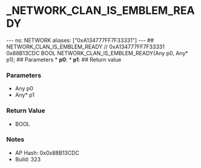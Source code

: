 # _NETWORK_CLAN_IS_EMBLEM_READY

--- ns: NETWORK aliases: ["0xA134777FF7F33331"] --- ## NETWORK_CLAN_IS_EMBLEM_READY  // 0xA134777FF7F33331 0x88B13CDC BOOL NETWORK_CLAN_IS_EMBLEM_READY(Any p0, Any* p1);  ## Parameters * **p0**: * **p1**:  ## Return value

### Parameters
* Any p0
* Any* p1

### Return Value
* BOOL

### Notes
* AP Hash: 0x0x88B13CDC
* Build: 323

